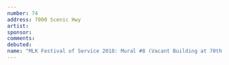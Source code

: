 ```yaml
---
number: 74
address: 7000 Scenic Hwy
artist:
sponsor:
comments: 
debuted:
name: "MLK Festival of Service 2018: Mural #8 (Vacant Building at 70th St.)"
---
```

